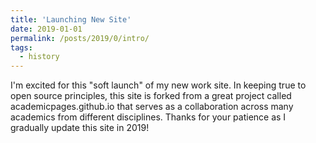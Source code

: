 ```yaml
---
title: 'Launching New Site'
date: 2019-01-01
permalink: /posts/2019/0/intro/
tags:
  - history
---
```


I'm excited for this "soft launch" of my new work site. In keeping true to open source principles, this site is forked from a great project called academicpages.github.io that serves as a collaboration across many academics from different disciplines. Thanks for your patience as I gradually update this site in 2019!
